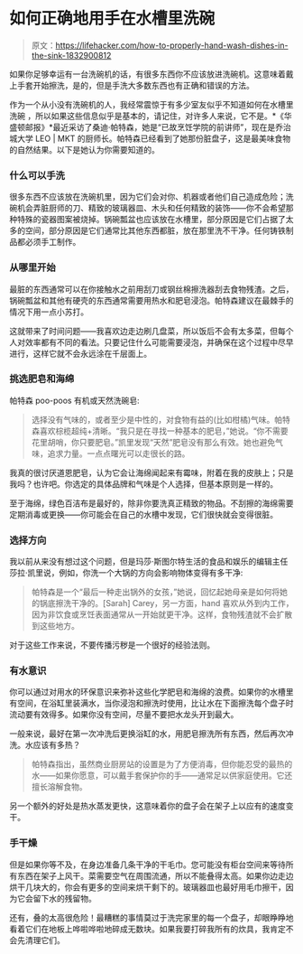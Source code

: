 # 如何正确地用手在水槽里洗碗

> 原文：<https://lifehacker.com/how-to-properly-hand-wash-dishes-in-the-sink-1832900812>

如果你足够幸运有一台洗碗机的话，有很多东西你不应该放进洗碗机。这意味着戴上手套开始擦洗，是的，但是手洗大多数东西也有正确和错误的方法。



作为一个从小没有洗碗机的人，我经常震惊于有多少室友似乎不知道如何在水槽里洗碗 ，所以如果这些信息似乎是基本的，请记住，对许多人来说，它不是。*《华盛顿邮报》*最近采访了桑迪·帕特森，她是“已故烹饪学院的前讲师”，现在是乔治城大学 LEO | MKT 的厨师长。帕特森已经看到了她那份脏盘子，这是最美味食物的自然结果。以下是她认为你需要知道的。

### 什么可以手洗

很多东西不应该放在洗碗机里，因为它们会对你、机器或者他们自己造成危险；洗碗机会弄脏厨师的刀、精致的玻璃器皿、木头和任何精致的装饰——你不会希望那种特殊的瓷器图案被烧掉。锅碗瓢盆也应该放在水槽里，部分原因是它们占据了太多的空间，部分原因是它们通常比其他东西都脏，放在那里洗不干净。任何铸铁制品都必须手工制作。

### 从哪里开始

最脏的东西通常可以在你接触水之前用刮刀或钢丝棉擦洗器刮去食物残渣。之后，锅碗瓢盆和其他有硬壳的东西通常需要用热水和肥皂浸泡。帕特森建议在最棘手的情况下用一点小苏打。

这就带来了时间问题——我喜欢边走边刷几盘菜，所以饭后不会有太多菜，但每个人对效率都有不同的看法。只要记住什么可能需要浸泡，并确保在这个过程中尽早进行，这样它就不会永远涂在千层面上。

### 挑选肥皂和海绵

帕特森 poo-poos 有机或天然洗碗皂:

> 选择没有气味的，或者至少是中性的，对食物有益的(比如柑橘)气味。帕特森喜欢棕榄超纯+清晰。“我只是在寻找一种基本的肥皂，”她说。“你不需要花里胡哨，你只要肥皂。”凯里发现“天然”肥皂没有那么有效。她也避免气味，追求力量。一点点曙光可以走很长的路。

我真的很讨厌道恩肥皂，认为它会让海绵闻起来有霉味，附着在我的皮肤上；只是我吗？也许吧。你选定的具体品牌和气味是个人选择，但基本原则是一样的。

至于海绵，绿色百洁布是最好的，除非你要洗真正精致的物品。不刮擦的海绵需要定期消毒或更换——你可能会在自己的水槽中发现，它们很快就会变得很脏。

### 选择方向

我以前从来没有想过这个问题，但是玛莎·斯图尔特生活的食品和娱乐的编辑主任莎拉·凯里说，例如，你洗一个大锅的方向会影响物体变得有多干净:

> 帕特森是一个“最后一种走出锅外的女孩，”她说，回忆起她母亲是如何将她的锅底擦洗干净的。[Sarah] Carey，另一方面，hand 喜欢从外到内工作，因为非饮食或烹饪表面通常从一开始就更干净。这样，食物残渣就不会扩散到这些地方。

对于这些工作来说，不要传播污秽是一个很好的经验法则。

### 有水意识

你可以通过对用水的环保意识来弥补这些化学肥皂和海绵的浪费。如果你的水槽里有空间，在浴缸里装满水，当你浸泡和擦洗时使用，比让水在下面擦洗每个盘子时流动要有效得多。如果你没有空间，尽量不要把水龙头开到最大。

一般来说，最好在第一次冲洗后更换浴缸的水，用肥皂擦洗所有东西，然后再次冲洗。水应该有多热？

> 帕特森指出，虽然商业厨房站的设置是为了方便消毒，但你能忍受的最热的水——如果你愿意，可以戴手套保护你的手——通常足以供家庭使用。它还擅长溶解食物。

另一个额外的好处是热水蒸发更快，这意味着你的盘子会在架子上以应有的速度变干。

### 手干燥

但是如果你等不及，在身边准备几条干净的干毛巾。您可能没有柜台空间来等待所有东西在架子上风干。菜需要空气在周围流通，所以不能叠得太高。如果你边走边烘干几块大的，你会有更多的空间来烘干剩下的。玻璃器皿也最好用毛巾擦干，因为它会留下水的残留物。

还有，叠的太高很危险！最糟糕的事情莫过于洗完家里的每一个盘子，却眼睁睁地看着它们在地板上哗啦哗啦地碎成无数块。如果我要打碎我所有的炊具，我肯定不会先清理它们。